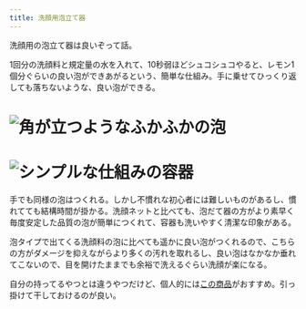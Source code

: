 ```yaml
---
title: 洗顔用泡立て器
---
```

洗顔用の泡立て器は良いぞって話。

1回分の洗顔料と規定量の水を入れて、10秒弱ほどシュコシュコやると、レモン1個分ぐらいの良い泡ができあがるという、簡単な仕組み。手に乗せてひっくり返しても落ちないような、良い泡ができる。

![](https://lh3.googleusercontent.com/docs/ADP-6oECjafkFCU-z4jGSZqzjhz0a0YDOHXWUXu0dCKvfGg46RR6qOeOPGGwoGSasQdSjMmEX2IsbXB8PnsADpD7394YBIdaCPj2kakeViKAFgVUYWlT9CvWwx1_NgFEOUdh8R2G94VfZzYXYpfzCaehy1L_akzyi1Q4LqXo5Wx-qi2L6aadAuKZ-dNFeV6wFY8Lyn5aa41cjOQsEbNc3G62L2eIwdnThiitVHnfWVC7tcIE-ibBXvkwmnBdpnYTGjGJNhzq9Z9hZnnd0vBXbzCRsQ0ZzGesjg4inNvf9fMpfLyPj9qntgfhZXQSpLveOBWSDy7nprrFdcVjG9POZtwkBbMmlAMjdOYEg2a-27VsDwg8JpKGCAAk76VfAyAknkDOo3ok6lig6vIRkzKAfgA9wS19rX6I1Drjhvk_jTVAsQl7y0sbXbRr6DlJsVUEM3dsoc2vVdY4g_TVLJ1LRvhgyNqTw2kOdY15HSyEj5zxxOfCzl0xBLIx0h3ewquQnwjR0RKP6j77VSFtt_LbbNicpJ1J45Fq8tjRvrKvgEzHCdKZ5VOUHjHwhHLZz24s7LD2Z89_kSskIZ0GTjVp1eAlfzsl1R3nZHTGcaia3oy9pTDsHVpYhcIJIlaB9SIknWszfyk6JzVmDb6iumZIc8ljn2nkz5nFywZGBUizcZrj-HwzAGQ1bOEi_1rbdT-Fnz_F1OZ4Ux1NuOVYHO4ceUadNWnIBnL8gCCcHky-lQnx9LUsYPPHT4y0q7_a7_VznrCtjJT9qq2VwEz2CRsTTEnfWpPUbTXTcnSIJ6RQgBVqX-X-D8cR3oGz6yztB5ak-yxxJHhcwmG2nrBoZYbPyurAJfLG1PO--XMS5-WCToo4mjubgTuq3h29OrO8pxzYuEAyceUdVTQtIzSMHohXwhS2lyQN_J45fVkGuaHDa0TEiRCBcpiWCbTOiFYuwryl-bRF-UPk-aOq9InG9QQwsMzhZ98Q_hyEk9NZLo13ZIGpm_idwObVx7u-wVwDuE1uDs4gzj8Fe75LRObEf0HCjs0rozHek8mcqfA1QRGfClbbQOBCxtAJN7EZol_oHTFlsYYMH94y7k2U-Ijh3fuB7F47OwX5MXEqPwbBcp4ehyhzReRiPZANoLbLaHIAIqejTyrfxEk9g5F20ZkodYfuHWnUD53maxCRLeUuanO85LWsO33hFwhcqwJ_qDfbygkpMu-3Q7QduOfLFQ16JOaVsXC8dg70xHsrXCKPkvofTl5G5KVcrCQa "角が立つようなふかふかの泡")
================================================================================================================================================================================================================================================================================================================================================================================================================================================================================================================================================================================================================================================================================================================================================================================================================================================================================================================================================================================================================================================================================================================================================================================================================================================================================================================================================================================

![](https://lh3.googleusercontent.com/docs/ADP-6oGsOTybXXu5Ln37MAwNkzL7cx5BdqL7LctYbHJx27PnzDRi9ScZSQ0rPJjE56kJNC-ppPIww04uAxDmo5rP1XMcY22qxnnKcsuti5rfTwccMS-R7GAjQgayfQds3azDk7aXQfMiBGOTDuRU8rYHeNhiF-R3SbRddbW1OU0BwRagNb4UNa9hyYTRb5-nruC43TRm2l3kZxYoSGlECXqbufDfUXJjo3MzHwyYVPAQ98sGMiBZS3Xe4Ppt8m5ssZ_iSS98E_f-Cr4WQEf32JvOxq4i76igo7kY7EO6Gj5LOY2CQHPSoZYTtHKsF6PmpHSgRcbttpfCowD6x1G1h_dQITwh6muJ3b3p82gu25wGTiRmEZ-XS87N27E2-mJaftAoSqAcibhp-YU-rhW6HGKS4r4xbkDcMJ_na7gxa0jZPoC1DOtUCvGo_qUtt5-gshd3TLST2Y0lIaZWp-1-naGlAu1I7oBgeM8cjNVxc32aXLCLmcvsUEt5mSzpInTAtrUPGmx0NZYDGuD7RP_a5lZYCne5tG0PCGlizcNND2V5VVvWG1nZf9ACFN9Q5P6cI5N7uiH7FCGWc842x3dhAmPLGMUmCVF2wPpj2WvSw_SMvjigKUChRX8cVlx-oDb2hV6ML0DSpOGzf9a_cwYn5u8xOPWpt0JQeJOsPF7NUglYDXR27c-964wZFYvAro1V3yxIXgL52e6yq6zj73yR3ACRlVw7U4Ibz_mU5mHNOCnvJ2VGu8j2fkA2l8xv9waAF0TumUn6wXrFdpwv_eJknsv8SF1bDQ4YaTXUsWQe7IthoBeu2ZyPcDIgkTByppwG_xP1rz7XO5TJlSfmWf40Z9O5QHycbbMHsbgdFbfWVX2gkIRHcKUmTignZY2DVn_qiX2TcI7Qj2FvbOieNv7JGmHd_v1B3-R6X_rSaHtkr5m2SpGSGetF7iqhnD10h1ATZarmf_I8COkq8VdZVM91cTbT1nUfInTaaSOfnWPztWMgs8jsvYPk4rk9iMiqXzkHOndE8kToiBRnCsOL2f6PAIz3a3enuE2x8qdu-Yc2GHcQrOc1ubsvkeapgT_WR7Hiia0RuqnQQBhYIa3aiSdpx8C-HKJN02c2LNaEcALTu6Q6N-SBSGsaiXCSXbuN7J-ImYqZ4phxMaxbjzeoX5lamcGqkoQCOwgUQPLBqxpIlVIXeosVUFmbfRaLfVe9j5mophyY2as_Q9A8EwU_ivbSuATi7Z-N7u0wp_8Jr9lSo82vi073RiC9 "シンプルな仕組みの容器")
==============================================================================================================================================================================================================================================================================================================================================================================================================================================================================================================================================================================================================================================================================================================================================================================================================================================================================================================================================================================================================================================================================================================================================================================================================================================================================================================================================================================

手でも同様の泡はつくれる。しかし不慣れな初心者には難しいものがあるし、慣れてても結構時間が掛かる。洗顔ネットと比べても、泡だて器の方がより素早く毎度安定した品質の泡が簡単につくれて、容器も洗いやすく清潔な印象がある。

泡タイプで出てくる洗顔料の泡に比べても遥かに良い泡がつくれるので、こちらの方がダメージを抑えながらより多くの汚れを取れるし、良い泡はなかなか垂れてこないので、目を開けたままでも余裕で洗えるぐらい洗顔が楽になる。

自分の持ってるやつとは違うやつだけど、個人的には[この商品](https://www.amazon.co.jp/dp/B09KMP9GDN)がおすすめ。引っ掛けて干しておけるのが良い。
